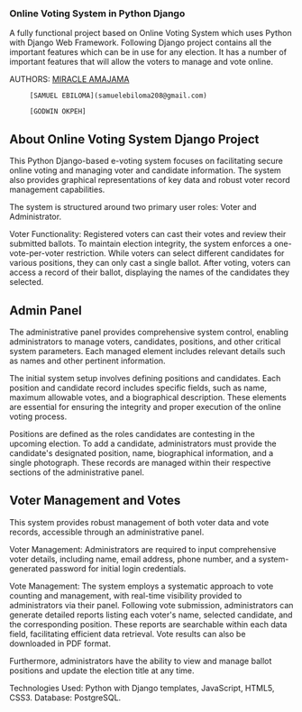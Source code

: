 ### Online Voting System in Python Django ###



A fully functional project based on Online Voting System which uses Python with Django Web Framework. Following  Django project contains all the important features which can be in use for any election. It has a number of important features that will allow the voters to manage and vote online.



AUTHORS: [MIRACLE AMAJAMA](https://github.com/iceking-fct)

         [SAMUEL EBILOMA](samuelebiloma208@gmail.com)

         [GODWIN OKPEH]




## About Online Voting System Django Project ##

This Python Django-based e-voting system focuses on facilitating secure online voting and managing voter and candidate information. The system also provides graphical representations of key data and robust voter record management capabilities.

The system is structured around two primary user roles: Voter and Administrator.

Voter Functionality: Registered voters can cast their votes and review their submitted ballots. To maintain election integrity, the system enforces a one-vote-per-voter restriction. While voters can select different candidates for various positions, they can only cast a single ballot. After voting, voters can access a record of their ballot, displaying the names of the candidates they selected.




## Admin Panel ##

The administrative panel provides comprehensive system control, enabling administrators to manage voters, candidates, positions, and other critical system parameters. Each managed element includes relevant details such as names and other pertinent information.

The initial system setup involves defining positions and candidates. Each position and candidate record includes specific fields, such as name, maximum allowable votes, and a biographical description. These elements are essential for ensuring the integrity and proper execution of the online voting process.

Positions are defined as the roles candidates are contesting in the upcoming election. To add a candidate, administrators must provide the candidate's designated position, name, biographical information, and a single photograph. These records are managed within their respective sections of the administrative panel.



## Voter Management and Votes ##

This system provides robust management of both voter data and vote records, accessible through an administrative panel.

Voter Management: Administrators are required to input comprehensive voter details, including name, email address, phone number, and a system-generated password for initial login credentials.

Vote Management: The system employs a systematic approach to vote counting and management, with real-time visibility provided to administrators via their panel. Following vote submission, administrators can generate detailed reports listing each voter's name, selected candidate, and the corresponding position. These reports are searchable within each data field, facilitating efficient data retrieval. Vote results can also be downloaded in PDF format.

Furthermore, administrators have the ability to view and manage ballot positions and update the election title at any time.




Technologies Used:	Python with Django templates, JavaScript, HTML5, CSS3.
Database:	PostgreSQL.
